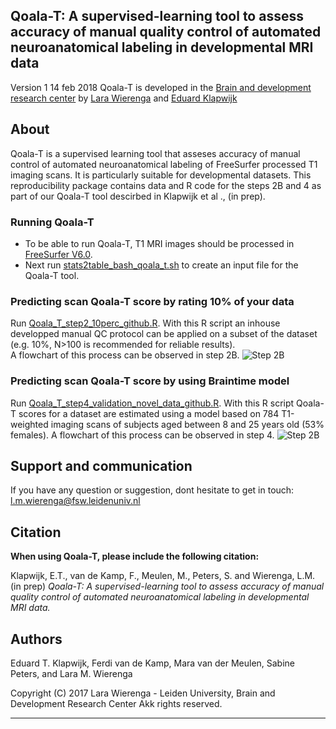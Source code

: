## Qoala-T: A supervised-learning tool to assess accuracy of manual quality control of automated neuroanatomical labeling in developmental MRI data

Version 1 14 feb 2018
Qoala-T is developed in the [Brain and development research center](https://www.brainanddevelopmentlab.nl) by [Lara Wierenga](https://www.brainanddevelopmentlab.nl/index.php/people/post-docs/181-post-doctoral-researchers/273-lara-wierenga) and [Eduard Klapwijk](https://www.brainanddevelopmentlab.nl/index.php/people/post-docs/181-post-doctoral-researchers/287-eduard-klapwijk)

About
-----
Qoala-T is a supervised learning tool that asseses accuracy of manual control of automated neuroanatomical labeling of FreeSurfer processed T1 imaging scans. It is particularly suitable for developmental datasets. 
This reproducibility package contains data and R code for the steps 2B and 4 as part of our Qoala-T tool descirbed in Klapwijk et al ., (in prep).  

### Running Qoala-T
- To be able to run Qoala-T, T1 MRI images should be processed in [FreeSurfer V6.0](https://surfer.nmr.mgh.harvard.edu/fswiki/DownloadAndInstall). 
- Next run [stats2table_bash_qoala_t.sh](https://github.com/larawierenga/Qoala-T-under-construction/blob/master/stats2table_bash_qoala_t.sh) to create an input file for the Qoala-T tool. 

### Predicting scan Qoala-T score by rating 10% of your data
Run [Qoala_T_step2_10perc_github.R](https://github.com/larawierenga/Qoala-T-under-construction/blob/master/Qoala_T_step2_10perc_github.R).
With this R script an inhouse developped manual QC protocol can be applied on a subset of the dataset (e.g. 10%, N>100 is recommended for reliable results).  
A flowchart of this process can be observed in step 2B. 
![Step 2B](https://github.com/larawierenga/Qoala-T-under-construction/blob/master/Figure1_flowchart_step2%20copy.jpg "Step 2B")

### Predicting scan Qoala-T score by using Braintime model
Run [Qoala_T_step4_validation_novel_data_github.R](https://github.com/larawierenga/Qoala-T-under-construction/blob/master/Qoala_T_step4_validation_novel_data_github.R).
With this R script Qoala-T scores for a dataset are estimated using a model based on 784 T1-weighted imaging scans of subjects aged between 8 and 25 years old (53% females). 
A flowchart of this process can be observed in step 4. 
![Step 2B](https://github.com/larawierenga/Qoala-T-under-construction/blob/master/Figure1_flowchart_step4%20copy.jpg "Step 4")


Support and communication
-------------------------
If you have any question or suggestion, dont hesitate to get in touch:
<l.m.wierenga@fsw.leidenuniv.nl>


Citation
--------
**When using Qoala-T, please include the following citation:**

Klapwijk, E.T., van de Kamp, F., Meulen, M., Peters, S. and Wierenga, L.M. (in prep) *Qoala-T: A supervised-learning tool to assess accuracy of manual quality control of automated neuroanatomical labeling in developmental MRI data.*


Authors
-------
Eduard T. Klapwijk, Ferdi van de Kamp, Mara van der Meulen, Sabine Peters, and Lara M. Wierenga


Copyright (C) 2017 Lara Wierenga - Leiden University, Brain and Development Research Center
Akk rights reserved.

----



